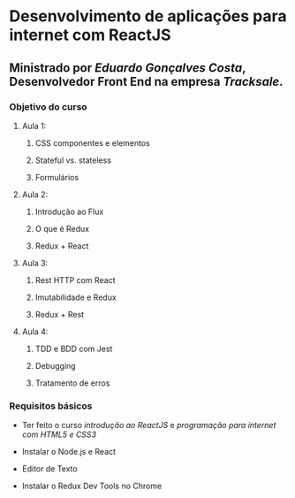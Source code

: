 # Desenvolvimento de aplicações para internet com ReactJS

## Ministrado por *Eduardo Gonçalves Costa*, Desenvolvedor Front End na empresa *Tracksale*.

### Objetivo do curso

1. Aula 1:

    1. CSS componentes e elementos

    2. Stateful vs. stateless

    3. Formulários

2. Aula 2:

    1. Introdução ao Flux

    2. O que é Redux

    3. Redux + React

3. Aula 3:

    1. Rest HTTP com React

    2. Imutabilidade e Redux

    3. Redux + Rest

4. Aula 4:

    1. TDD e BDD com Jest

    2. Debugging

    3. Tratamento de erros

### Requisitos básicos

* Ter feito o curso *introdução ao ReactJS* e *programação para internet com HTML5 e CSS3*

* Instalar o Node.js e React

* Editor de Texto

* Instalar o Redux Dev Tools no Chrome
